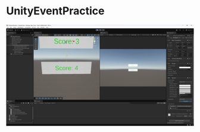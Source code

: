 # UnityEventPractice
![image](https://raw.githubusercontent.com/tt4keru/UnityEventPractice/refs/heads/main/image.png)

